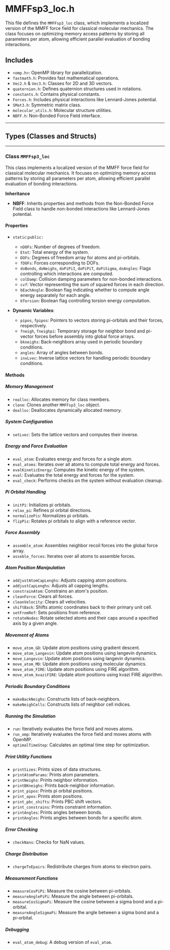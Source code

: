 # MMFFsp3_loc.h

This file defines the `MMFFsp3_loc` class, which implements a localized version of the MMFF force field for classical molecular mechanics. The class focuses on optimizing memory access patterns by storing all parameters per atom, allowing efficient parallel evaluation of bonding interactions.

## Includes

- `<omp.h>`: OpenMP library for parallelization.
- `fastmath.h`: Provides fast mathematical operations.
- `Vec2.h` & `Vec3.h`: Classes for 2D and 3D vectors.
- `quaternion.h`: Defines quaternion structures used in rotations.
- `constants.h`: Contains physical constants.
- `Forces.h`: Includes physical interactions like Lennard-Jones potential.
- `SMat3.h`: Symmetric matrix class.
- `molecular_utils.h`: Molecular structure utilities.
- `NBFF.h`: Non-Bonded Force Field interface.

---

## Types (Classes and Structs)

---

### Class `MMFFsp3_loc`

This class implements a localized version of the MMFF force field for classical molecular mechanics. It focuses on optimizing memory access patterns by storing all parameters per atom, allowing efficient parallel evaluation of bonding interactions.

**Inheritance**

- **NBFF**: Inherits properties and methods from the Non-Bonded Force Field class to handle non-bonded interactions like Lennard-Jones potential.

#### Properties

- `static`:`public:`
  - `nDOFs`: Number of degrees of freedom.
  - `Etot`: Total energy of the system.
  - `DOFs`: Degrees of freedom array for atoms and pi-orbitals.
  - `fDOFs`: Forces corresponding to DOFs.
  - `doBonds`, `doNeighs`, `doPiPiI`, `doPiPiT`, `doPiSigma`, `doAngles`: Flags controlling which interactions are computed.
  - `colDamp`: Collision damping parameters for non-bonded interactions.
  - `cvf`: Vector representing the sum of squared forces in each direction.
  - `bEachAngle`: Boolean flag indicating whether to compute angle energy separately for each angle.
  - `bTorsion`: Boolean flag controlling torsion energy computation.

- **Dynamic Variables**:
  - `pipos`, `fpipos`: Pointers to vectors storing pi-orbitals and their forces, respectively.
  - `fneigh`, `fneighpi`: Temporary storage for neighbor bond and pi-vector forces before assembly into global force arrays.
  - `bkneighs`: Back-neighbors array used in periodic boundary conditions.
  - `angles`: Array of angles between bonds.
  - `invLvec`: Inverse lattice vectors for handling periodic boundary conditions.

#### Methods

##### Memory Management

- `realloc`: Allocates memory for class members.
- `clone`: Clones another `MMFFsp3_loc` object.
- `dealloc`: Deallocates dynamically allocated memory.

##### System Configuration

- `setLvec`: Sets the lattice vectors and computes their inverse.

##### Energy and Force Evaluation

- `eval_atom`: Evaluates energy and forces for a single atom.
- `eval_atoms`: Iterates over all atoms to compute total energy and forces.
- `evalKineticEnergy`: Computes the kinetic energy of the system.
- `eval`: Evaluates the total energy and forces for the system.
- `eval_check`: Performs checks on the system without evaluation cleanup.

##### Pi Orbital Handling

- `initPi`: Initializes pi orbitals.
- `relax_pi`: Refines pi orbital directions.
- `normalizePis`: Normalizes pi orbitals.
- `flipPis`: Rotates pi orbitals to align with a reference vector.

##### Force Assembly

- `assemble_atom`: Assembles neighbor recoil forces into the global force array.
- `asseble_forces`: Iterates over all atoms to assemble forces.

##### Atom Position Manipulation

- `addjustAtomCapLenghs`: Adjusts capping atom positions.
- `addjustCapLenghs`: Adjusts all capping lengths.
- `constrainAtom`: Constrains an atom's position.
- `cleanForce`: Clears all forces.
- `cleanVelocity`: Clears all velocities.
- `shiftBack`: Shifts atomic coordinates back to their primary unit cell.
- `setFromRef`: Sets positions from reference.
- `rotateNodes`: Rotate selected atoms and their caps around a specified axis by a given angle.

##### Movement of Atoms

- `move_atom_GD`: Update atom positions using gradient descent.
- `move_atom_Langevin`: Update atom positions using langevin dynamics.
- `move_Langevin`: Update atom positions using langevin dynamics.
- `move_atom_MD`: Update atom positions using molecular dynamics.
- `move_atom_FIRE`: Update atom positions using FIRE algorithm.
- `move_atom_kvaziFIRE`: Update atom positions using kvazi FIRE algorithm.

##### Periodic Boundary Conditions

- `makeBackNeighs`: Constructs lists of back-neighbors.
- `makeNeighCells`: Constructs lists of neighbor cell indices.

##### Running the Simulation

- `run`: Iteratively evaluates the force field and moves atoms.
- `run_omp`: Iteratively evaluates the force field and moves atoms with OpenMP.
- `optimalTimeStep`: Calculates an optimal time step for optimization.

##### Print Utility Functions

- `printSizes`: Prints sizes of data structures.
- `printAtomParams`: Prints atom parameters.
- `printNeighs`: Prints neighbor information.
- `printBKneighs`: Prints back-neighbor information.
- `print_pipos`: Prints pi orbital positions.
- `print_apos`: Prints atom positions.
- `print_pbc_shifts`: Prints PBC shift vectors.
- `print_constrains`: Prints constraint information.
- `printAngles`: Prints angles between bonds.
- `printAngles`: Prints angles between bonds for a specific atom.

##### Error Checking

- `checkNans`: Checks for NaN values.

##### Charge Distribution

- `chargeToEpairs`: Redistribute charges from atoms to electron pairs.

##### Measurement Functions

- `measureCosPiPi`: Measure the cosine between pi-orbitals.
- `measureAnglePiPi`: Measure the angle between pi-orbitals.
- `measureCosSigmaPi`: Measure the cosine between a sigma bond and a pi-orbital.
- `measureAngleSigmaPi`: Measure the angle between a sigma bond and a pi-orbital.

##### Debugging

- `eval_atom_debug`: A debug version of `eval_atom`.